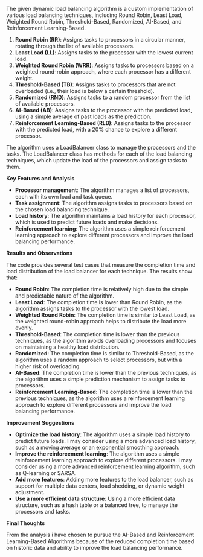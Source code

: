 The given dynamic load balancing algorithm is a custom implementation of various load balancing techniques, including Round Robin, Least Load, Weighted Round Robin, Threshold-Based, Randomized, AI-Based, and Reinforcement Learning-Based.

1. **Round Robin (RR)**: Assigns tasks to processors in a circular manner, rotating through the list of available processors.
2. **Least Load (LL)**: Assigns tasks to the processor with the lowest current load.
3. **Weighted Round Robin (WRR)**: Assigns tasks to processors based on a weighted round-robin approach, where each processor has a different weight.
4. **Threshold-Based (TB)**: Assigns tasks to processors that are not overloaded (i.e., their load is below a certain threshold).
5. **Randomized (RND)**: Assigns tasks to a random processor from the list of available processors.
6. **AI-Based (AB)**: Assigns tasks to the processor with the predicted load, using a simple average of past loads as the prediction.
7. **Reinforcement Learning-Based (RLB)**: Assigns tasks to the processor with the predicted load, with a 20% chance to explore a different processor.

The algorithm uses a LoadBalancer class to manage the processors and the tasks. The LoadBalancer class has methods for each of the load balancing techniques, which update the load of the processors and assign tasks to them.

**Key Features and Analysis**

* **Processor management**: The algorithm manages a list of processors, each with its own load and task queue.
* **Task assignment**: The algorithm assigns tasks to processors based on the chosen load balancing technique.
* **Load history**: The algorithm maintains a load history for each processor, which is used to predict future loads and make decisions.
* **Reinforcement learning**: The algorithm uses a simple reinforcement learning approach to explore different processors and improve the load balancing performance.

**Results and Observations**

The code provides several test cases that measure the completion time and load distribution of the load balancer for each technique. The results show that:

* **Round Robin**: The completion time is relatively high due to the simple and predictable nature of the algorithm.
* **Least Load**: The completion time is lower than Round Robin, as the algorithm assigns tasks to the processor with the lowest load.
* **Weighted Round Robin**: The completion time is similar to Least Load, as the weighted round-robin approach helps to distribute the load more evenly.
* **Threshold-Based**: The completion time is lower than the previous techniques, as the algorithm avoids overloading processors and focuses on maintaining a healthy load distribution.
* **Randomized**: The completion time is similar to Threshold-Based, as the algorithm uses a random approach to select processors, but with a higher risk of overloading.
* **AI-Based**: The completion time is lower than the previous techniques, as the algorithm uses a simple prediction mechanism to assign tasks to processors.
* **Reinforcement Learning-Based**: The completion time is lower than the previous techniques, as the algorithm uses a reinforcement learning approach to explore different processors and improve the load balancing performance.

**Improvement Suggestions**

* **Optimize the load history**: The algorithm uses a simple load history to predict future loads. I may consider using a more advanced load history, such as a moving average or an exponential smoothing approach.
* **Improve the reinforcement learning**: The algorithm uses a simple reinforcement learning approach to explore different processors. I may consider using a more advanced reinforcement learning algorithm, such as Q-learning or SARSA.
* **Add more features**: Adding more features to the load balancer, such as support for multiple data centers, load shedding, or dynamic weight adjustment.
* **Use a more efficient data structure**: Using a more efficient data structure, such as a hash table or a balanced tree, to manage the processors and tasks.

**Final Thoughts**

From the analysis i have chosen to pursue the AI-Based and Reinforcement Learning-Based Algorithms because of the reduced completion time based on historic data and ability to improve the load balancing performance.
